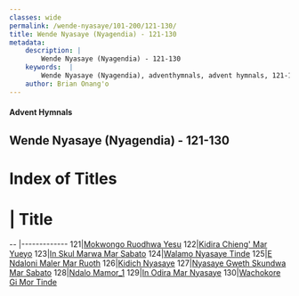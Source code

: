 ```yaml
---
classes: wide
permalink: /wende-nyasaye/101-200/121-130/
title: Wende Nyasaye (Nyagendia) - 121-130
metadata:
    description: |
        Wende Nyasaye (Nyagendia) - 121-130
    keywords:  |
        Wende Nyasaye (Nyagendia), adventhymnals, advent hymnals, 121-130
    author: Brian Onang'o
---
```


#### Advent Hymnals
## Wende Nyasaye (Nyagendia) - 121-130

# Index of Titles
# | Title                        
-- |-------------
121|[Mokwongo Ruodhwa Yesu](/wende-nyasaye/101-200/121-130/Mokwongo-Ruodhwa-Yesu)
122|[Kidira Chieng' Mar Yueyo](/wende-nyasaye/101-200/121-130/Kidira-Chieng'-Mar-Yueyo)
123|[In Skul Marwa Mar Sabato](/wende-nyasaye/101-200/121-130/In-Skul-Marwa-Mar-Sabato)
124|[Walamo Nyasaye Tinde](/wende-nyasaye/101-200/121-130/Walamo-Nyasaye-Tinde)
125|[E Ndaloni Maler Mar Ruoth](/wende-nyasaye/101-200/121-130/E-Ndaloni-Maler-Mar-Ruoth)
126|[Kidich Nyasaye](/wende-nyasaye/101-200/121-130/Kidich-Nyasaye)
127|[Nyasaye Gweth Skundwa Mar Sabato](/wende-nyasaye/101-200/121-130/Nyasaye-Gweth-Skundwa-Mar-Sabato)
128|[Ndalo Mamor_1](/wende-nyasaye/101-200/121-130/Ndalo-Mamor_1)
129|[In Odira Mar Nyasaye](/wende-nyasaye/101-200/121-130/In-Odira-Mar-Nyasaye)
130|[Wachokore Gi Mor Tinde](/wende-nyasaye/101-200/121-130/Wachokore-Gi-Mor-Tinde)